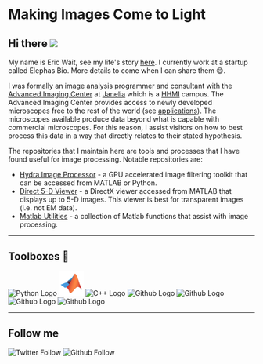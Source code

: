 # Making Images Come to Light

<!-- Inspiration and directions from https://dev.to/codeloungedev/how-to-create-a-kickass-github-profile-page-408a -->

## Hi there <img src="https://raw.githubusercontent.com/MartinHeinz/MartinHeinz/master/wave.gif" width="30px">

My name is Eric Wait, see my life's story [here](https://ericwait.com).
I currently work at a startup called Elephas Bio.
More details to come when I can share them :smile:.

I was formally an image analysis programmer and consultant with the [Advanced Imaging Center](https://aicjanelia.org) at [Janelia](https://janelia.org) which is a [HHMI](https://hhmi.org) campus.
The Advanced Imaging Center provides access to newly developed microscopes free to the rest of the world (see [applications](https://aicjanelia.org/apply)).
The microscopes available produce data beyond what is capable with commercial microscopes.
For this reason, I assist visitors on how to best process this data in a way that directly relates to their stated hypothesis.

The repositories that I maintain here are tools and processes that I have found useful for image processing.
Notable repositories are:

* [Hydra Image Processor](https://github.com/ericwait/hydra-image-processor) - a GPU accelerated image filtering toolkit that can be accessed from MATLAB or Python.
* [Direct 5-D Viewer](https://github.com/ericwait/direct-5D-viewer) - a DirectX viewer accessed from MATLAB that displays up to 5-D images.
    This viewer is best for transparent images (i.e. not EM data).
* [Matlab Utilities](https://github.com/ericwait/matlab-utilities) - a collection of Matlab functions that assist with image processing.

----

## Toolboxes 🧰

<img src="https://worldvectorlogo.com/logos/python-5.svg" alt="Python Logo" width="50" height="50"/> <img src="https://raw.githubusercontent.com/devicons/devicon/7a4ca8aa871d6dca81691e018d31eed89cb70a76/icons/matlab/matlab-original.svg" alt="MATLAB Logo" width="50" height="50"/> <img src="https://worldvectorlogo.com/logos/c.svg" alt="C++ Logo" width="50" height="50"/> <img src="https://worldvectorlogo.com/logos/github-icon.svg" alt="Github Logo" width="50" height="50"/> <img src="https://worldvectorlogo.com/logos/gitlab.svg" alt="Github Logo" width="50" height="50"/> <img src="https://worldvectorlogo.com/logos/visual-studio-code-1.svg" alt="Github Logo" width="50" height="50"/> <img src="https://worldvectorlogo.com/logos/visual-studio-2013.svg" alt="Github Logo" width="50" height="50"/>
<!-- <img src="" alt="Logo" width="50" height="50"/> -->

----

## Follow me

![Twitter Follow](https://img.shields.io/twitter/follow/ericwait?style=social)
![Github Follow](https://img.shields.io/github/followers/ericwait?style=social)

